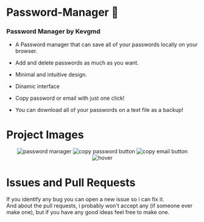 # Password-Manager 🔐
### Password Manager by Kevgmd
- A Password manager that can save all of your passwords locally on your browser.

- Add and delete passwords as much as you want.

- Minimal and intuitive design.
 
- Dinamic interface

- Copy password or email with just one click!
 
- You can download all of your passwords on a text file as a backup!
# Project Images
<div align="center">
  
![password manager](https://github.com/Kevgmd/Password-Manager/assets/140569159/bb58e9df-6fa9-4cfd-a1ad-78cf70066a99)
![copy password button](https://github.com/Kevgmd/Password-Manager/assets/140569159/5d3a2516-1c78-49a4-8aba-e6325aa7d28b)
![copy email button](https://github.com/Kevgmd/Password-Manager/assets/140569159/840132a5-b9a4-4bb6-85ab-154ee69305ca)
![hover](https://github.com/Kevgmd/Password-Manager/assets/140569159/d6b6908e-13b7-4c32-8123-0d7069254cff)
</div>

# Issues and Pull Requests
If you identify any bug you can open a new issue so i can fix it.<br>
And about the pull requests, i probably won't accept any (if someone ever make one), but if you have any good ideas feel free to make one.
